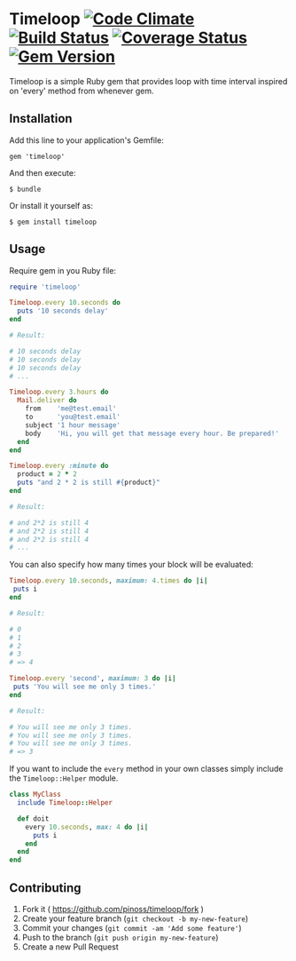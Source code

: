 # Timeloop [![Code Climate](https://codeclimate.com/github/pinoss/timeloop.png)](https://codeclimate.com/github/pinoss/timeloop) [![Build Status](https://travis-ci.org/pinoss/timeloop.svg?branch=master)](https://travis-ci.org/pinoss/timeloop) [![Coverage Status](https://coveralls.io/repos/pinoss/timeloop/badge.png?branch=master)](https://coveralls.io/r/pinoss/timeloop?branch=master) [![Gem Version](https://badge.fury.io/rb/timeloop.svg)](http://badge.fury.io/rb/timeloop)

Timeloop is a simple Ruby gem that provides loop with time interval inspired on 'every' method from whenever gem.

## Installation

Add this line to your application's Gemfile:

    gem 'timeloop'

And then execute:

    $ bundle

Or install it yourself as:

    $ gem install timeloop

## Usage

Require gem in you Ruby file:

```ruby
require 'timeloop'

Timeloop.every 10.seconds do
  puts '10 seconds delay'
end

# Result:

# 10 seconds delay
# 10 seconds delay
# 10 seconds delay
# ...

Timeloop.every 3.hours do
  Mail.deliver do
    from    'me@test.email'
    to      'you@test.email'
    subject '1 hour message'
    body    'Hi, you will get that message every hour. Be prepared!'
  end
end

Timeloop.every :minute do
  product = 2 * 2
  puts "and 2 * 2 is still #{product}"
end

# Result:

# and 2*2 is still 4
# and 2*2 is still 4
# and 2*2 is still 4
# ...
```

You can also specify how many times your block will be evaluated:

```ruby
Timeloop.every 10.seconds, maximum: 4.times do |i|
 puts i
end

# Result:

# 0
# 1
# 2
# 3
# => 4

Timeloop.every 'second', maximum: 3 do |i|
 puts 'You will see me only 3 times.'
end

# Result:

# You will see me only 3 times.
# You will see me only 3 times.
# You will see me only 3 times.
# => 3
```

If you want to include the `every` method in your own classes simply
include the `Timeloop::Helper` module.

```ruby
class MyClass
  include Timeloop::Helper

  def doit
    every 10.seconds, max: 4 do |i|
      puts i
    end
  end
end
```

## Contributing

1. Fork it ( https://github.com/pinoss/timeloop/fork )
2. Create your feature branch (`git checkout -b my-new-feature`)
3. Commit your changes (`git commit -am 'Add some feature'`)
4. Push to the branch (`git push origin my-new-feature`)
5. Create a new Pull Request

